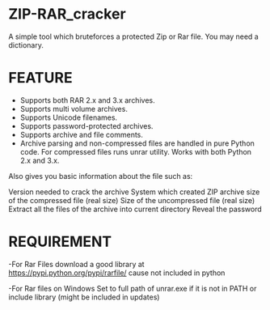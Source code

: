 ZIP-RAR_cracker
===============

A simple tool which bruteforces a protected Zip or Rar file.
You may need a dictionary.

FEATURE
====================================================================
- Supports both RAR 2.x and 3.x archives.
- Supports multi volume archives.
- Supports Unicode filenames.
- Supports password-protected archives.
- Supports archive and file comments.
- Archive parsing and non-compressed files are handled in pure Python code.
For compressed files runs unrar utility.
Works with both Python 2.x and 3.x.

Also gives you basic information about the file such as:

  Version needed to crack the archive
  System which created ZIP archive
  size of the compressed file (real size)
  Size of the uncompressed file (real size)
  Extract all the files of the archive into current directory
  Reveal the password


REQUIREMENT
========================================
-For Rar Files download a good library at https://pypi.python.org/pypi/rarfile/ cause not included in python

-For Rar files on Windows
Set to full path of unrar.exe if it is not in PATH or include library (might be included in updates)

